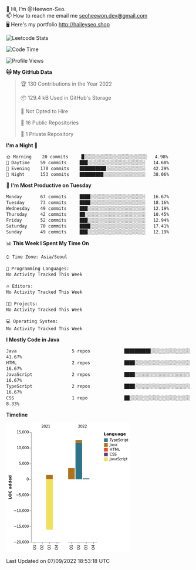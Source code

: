 👋 Hi, I’m @Heewon-Seo.  
📫 How to reach me email me seoheewon.dev@gmail.com   
🖥 Here's my portfolio http://haileyseo.shop

![Leetcode Stats](https://leetcode.card.workers.dev/?username=Heewon-Seo)

 <!--START_SECTION:waka-->
![Code Time](http://img.shields.io/badge/Code%20Time-130%20hrs%2019%20mins-blue)

![Profile Views](http://img.shields.io/badge/Profile%20Views-0-blue)

**🐱 My GitHub Data** 

> 🏆 130 Contributions in the Year 2022
 > 
> 📦 129.4 kB Used in GitHub's Storage 
 > 
> 🚫 Not Opted to Hire
 > 
> 📜 16 Public Repositories 
 > 
> 🔑 1 Private Repository 
 > 
**I'm a Night 🦉** 

```text
🌞 Morning    20 commits     █░░░░░░░░░░░░░░░░░░░░░░░░   4.98% 
🌆 Daytime    59 commits     ███░░░░░░░░░░░░░░░░░░░░░░   14.68% 
🌃 Evening    170 commits    ██████████░░░░░░░░░░░░░░░   42.29% 
🌙 Night      153 commits    █████████░░░░░░░░░░░░░░░░   38.06%

```
📅 **I'm Most Productive on Tuesday** 

```text
Monday       67 commits     ████░░░░░░░░░░░░░░░░░░░░░   16.67% 
Tuesday      73 commits     ████░░░░░░░░░░░░░░░░░░░░░   18.16% 
Wednesday    49 commits     ███░░░░░░░░░░░░░░░░░░░░░░   12.19% 
Thursday     42 commits     ██░░░░░░░░░░░░░░░░░░░░░░░   10.45% 
Friday       52 commits     ███░░░░░░░░░░░░░░░░░░░░░░   12.94% 
Saturday     70 commits     ████░░░░░░░░░░░░░░░░░░░░░   17.41% 
Sunday       49 commits     ███░░░░░░░░░░░░░░░░░░░░░░   12.19%

```


📊 **This Week I Spent My Time On** 

```text
⌚︎ Time Zone: Asia/Seoul

💬 Programming Languages: 
No Activity Tracked This Week

🔥 Editors: 
No Activity Tracked This Week

🐱‍💻 Projects: 
No Activity Tracked This Week

💻 Operating System: 
No Activity Tracked This Week

```

**I Mostly Code in Java** 

```text
Java                     5 repos             ██████████░░░░░░░░░░░░░░░   41.67% 
HTML                     2 repos             ████░░░░░░░░░░░░░░░░░░░░░   16.67% 
JavaScript               2 repos             ████░░░░░░░░░░░░░░░░░░░░░   16.67% 
TypeScript               2 repos             ████░░░░░░░░░░░░░░░░░░░░░   16.67% 
CSS                      1 repo              ██░░░░░░░░░░░░░░░░░░░░░░░   8.33%

```


**Timeline**

![Chart not found](https://raw.githubusercontent.com/Heewon-Seo/Heewon-Seo/main/charts/bar_graph.png) 


 Last Updated on 07/09/2022 18:53:18 UTC
<!--END_SECTION:waka-->

